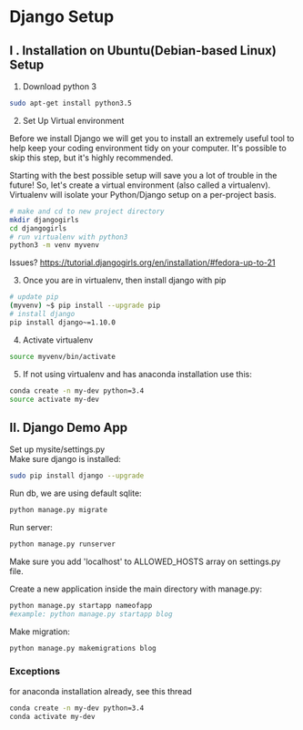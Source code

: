 # Django Setup

## I . Installation on Ubuntu(Debian-based Linux) Setup

1. Download python 3  
```bash
sudo apt-get install python3.5  
```  
2. Set Up Virtual environment    

Before we install Django we will get you to install an extremely useful tool to help keep your coding environment tidy on your computer. It's possible to skip this step, but it's highly recommended.   

Starting with the best possible setup will save you a lot of trouble in the future! So, let's create a virtual environment (also called a virtualenv). Virtualenv will isolate your Python/Django setup on a per-project basis.  

```bash
# make and cd to new project directory
mkdir djangogirls
cd djangogirls
# run virtualenv with python3
python3 -m venv myvenv
```  
Issues?  https://tutorial.djangogirls.org/en/installation/#fedora-up-to-21 

3. Once you are in virtualenv, then install django with pip  
```bash
# update pip
(myvenv) ~$ pip install --upgrade pip
# install django 
pip install django~=1.10.0
```

4. Activate virtualenv  
```bash
source myvenv/bin/activate
```

5. If not using virtualenv and has anaconda installation use this:
```bash
conda create -n my-dev python=3.4
source activate my-dev
```

## II. Django Demo App  

Set up mysite/settings.py  
Make sure django is installed:  
```bash
sudo pip install django --upgrade 
```

Run db, we are using default sqlite:  
```bash
python manage.py migrate  
```

Run server:
```bash
python manage.py runserver
```
Make sure you add 'localhost' to ALLOWED_HOSTS array on settings.py file.  

Create a new application inside the main directory with manage.py:  
```bash
python manage.py startapp nameofapp
#example: python manage.py startapp blog
```

Make migration:  
 ```bash
 python manage.py makemigrations blog
 ```
 
### Exceptions  
for anaconda installation already, see this thread <a href="https://github.com/ContinuumIO/anaconda-issues/issues/305">

```bash
conda create -n my-dev python=3.4
conda activate my-dev
```

